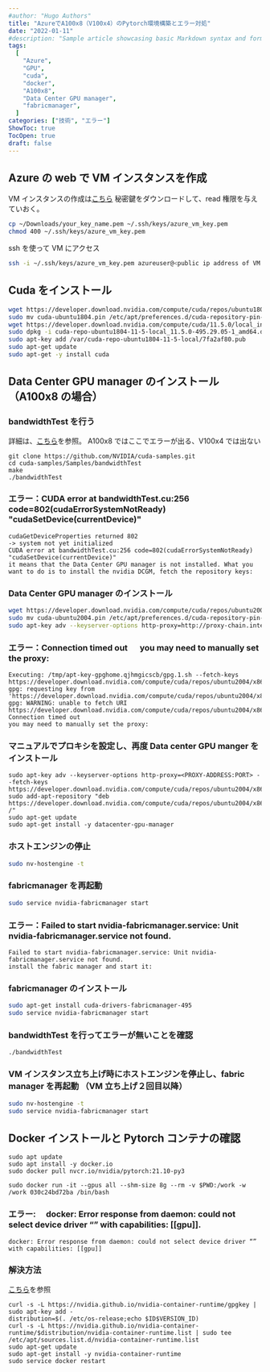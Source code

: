 ```yaml
---
#author: "Hugo Authors"
title: "AzureでA100x8（V100x4）のPytorch環境構築とエラー対処"
date: "2022-01-11"
#description: "Sample article showcasing basic Markdown syntax and formatting for HTML elements."
tags:
  [
    "Azure",
    "GPU",
    "cuda",
    "docker",
    "A100x8",
    "Data Center GPU manager",
    "fabricmanager",
  ]
categories: ["技術", "エラー"]
ShowToc: true
TocOpen: true
draft: false
---
```


## Azure の web で VM インスタンスを作成

VM インスタンスの作成は[こちら](https://docs.microsoft.com/ja-jp/azure/virtual-machines/linux/quick-create-portal)
秘密鍵をダウンロードして、read 権限を与えていおく。

```bash
cp ~/Downloads/your_key_name.pem ~/.ssh/keys/azure_vm_key.pem
chmod 400 ~/.ssh/keys/azure_vm_key.pem
```

ssh を使って VM にアクセス

```bash
ssh -i ~/.ssh/keys/azure_vm_key.pem azureuser@<public ip address of VM instance>
```

## Cuda をインストール

```bash
wget https://developer.download.nvidia.com/compute/cuda/repos/ubuntu1804/x86_64/cuda-ubuntu1804.pin
sudo mv cuda-ubuntu1804.pin /etc/apt/preferences.d/cuda-repository-pin-600
wget https://developer.download.nvidia.com/compute/cuda/11.5.0/local_installers/cuda-repo-ubuntu1804-11-5-local_11.5.0-495.29.05-1_amd64.deb
sudo dpkg -i cuda-repo-ubuntu1804-11-5-local_11.5.0-495.29.05-1_amd64.deb
sudo apt-key add /var/cuda-repo-ubuntu1804-11-5-local/7fa2af80.pub
sudo apt-get update
sudo apt-get -y install cuda
```

## Data Center GPU manager のインストール（A100x8 の場合）

### bandwidthTest を行う

詳細は、[こちら](https://github.com/pytorch/pytorch/issues/35710#issuecomment-901013741)を参照。
A100x8 ではここでエラーが出る、V100x4 では出ない

```
git clone https://github.com/NVIDIA/cuda-samples.git
cd cuda-samples/Samples/bandwidthTest
make
./bandwidthTest
```

### エラー：CUDA error at bandwidthTest.cu:256 code=802(cudaErrorSystemNotReady) "cudaSetDevice(currentDevice)"

```
cudaGetDeviceProperties returned 802
-> system not yet initialized
CUDA error at bandwidthTest.cu:256 code=802(cudaErrorSystemNotReady) "cudaSetDevice(currentDevice)"
it means that the Data Center GPU manager is not installed. What you want to do is to install the nvidia DCGM, fetch the repository keys:
```

### Data Center GPU manager のインストール

```bash
wget https://developer.download.nvidia.com/compute/cuda/repos/ubuntu2004/x86_64/cuda-ubuntu2004.pin
sudo mv cuda-ubuntu2004.pin /etc/apt/preferences.d/cuda-repository-pin-600
sudo apt-key adv --keyserver-options http-proxy=http://proxy-chain.intel.com:911 --fetch-keys https://developer.download.nvidia.com/compute/cuda/repos/ubuntu2004/x86_64/7fa2af80.pub
```

### エラー：Connection timed out 　 you may need to manually set the proxy:

```
Executing: /tmp/apt-key-gpghome.qjhmgicscb/gpg.1.sh --fetch-keys https://developer.download.nvidia.com/compute/cuda/repos/ubuntu2004/x86_64/7fa2af80.pub
gpg: requesting key from 'https://developer.download.nvidia.com/compute/cuda/repos/ubuntu2004/x86_64/7fa2af80.pub'
gpg: WARNING: unable to fetch URI https://developer.download.nvidia.com/compute/cuda/repos/ubuntu2004/x86_64/7fa2af80.pub: Connection timed out
you may need to manually set the proxy:
```

### マニュアルでプロキシを設定し、再度 Data center GPU manger をインストール

```
sudo apt-key adv --keyserver-options http-proxy=<PROXY-ADDRESS:PORT> --fetch-keys https://developer.download.nvidia.com/compute/cuda/repos/ubuntu2004/x86_64/7fa2af80.pub
sudo add-apt-repository "deb https://developer.download.nvidia.com/compute/cuda/repos/ubuntu2004/x86_64/ /"
sudo apt-get update
sudo apt-get install -y datacenter-gpu-manager
```

### ホストエンジンの停止

```bash
sudo nv-hostengine -t
```

### fabricmanager を再起動

```bash
sudo service nvidia-fabricmanager start
```

### エラー：Failed to start nvidia-fabricmanager.service: Unit nvidia-fabricmanager.service not found.

```
Failed to start nvidia-fabricmanager.service: Unit nvidia-fabricmanager.service not found.
install the fabric manager and start it:
```

### fabricmanager のインストール

```bash
sudo apt-get install cuda-drivers-fabricmanager-495
sudo service nvidia-fabricmanager start
```

### bandwidthTest を行ってエラーが無いことを確認

```
./bandwidthTest
```

### VM インスタンス立ち上げ時にホストエンジンを停止し、fabric manager を再起動 （VM 立ち上げ２回目以降）

```bash
sudo nv-hostengine -t
sudo service nvidia-fabricmanager start
```

## Docker インストールと Pytorch コンテナの確認

```
sudo apt update
sudo apt install -y docker.io
sudo docker pull nvcr.io/nvidia/pytorch:21.10-py3
```

```
sudo docker run -it --gpus all --shm-size 8g --rm -v $PWD:/work -w /work 030c24bd72ba /bin/bash
```

### エラー:　 docker: Error response from daemon: could not select device driver “” with capabilities: [[gpu]].

```
docker: Error response from daemon: could not select device driver “” with capabilities: [[gpu]]
```

### 解決方法

[こちら](https://www.yurui-deep-learning.com/2021/08/17/docker-error-response-from-daemon-could-not-select-device-driver-with-capabilities-gpu/)を参照

```
curl -s -L https://nvidia.github.io/nvidia-container-runtime/gpgkey | sudo apt-key add -
distribution=$(. /etc/os-release;echo $ID$VERSION_ID)
curl -s -L https://nvidia.github.io/nvidia-container-runtime/$distribution/nvidia-container-runtime.list | sudo tee /etc/apt/sources.list.d/nvidia-container-runtime.list
sudo apt-get update
sudo apt-get install -y nvidia-container-runtime
sudo service docker restart
```
